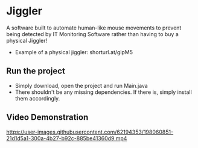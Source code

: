 # Jiggler
A software built to automate human-like mouse movements to prevent being detected by IT Monitoring Software rather than having to buy a physical Jiggler!

* Example of a physical jiggler: shorturl.at/gipM5


## Run the project
* Simply download, open the project and run Main.java
* There shouldn't be any missing dependencies. If there is, simply install them accordingly.


## Video Demonstration
https://user-images.githubusercontent.com/62194353/198060851-21d1d5a1-300a-4b27-b92c-885be41360d9.mp4
